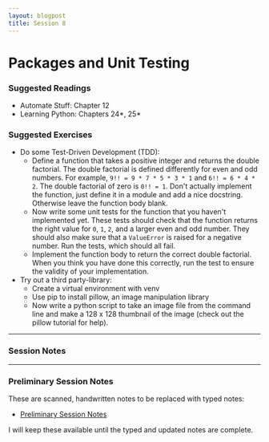 ```yaml
---
layout: blogpost
title: Session 8
---
```


# Packages and Unit Testing

### Suggested Readings

* Automate Stuff: Chapter 12
* Learning Python: Chapters 24\*, 25\*

### Suggested Exercises

* Do some Test-Driven Development (TDD):
  * Define a function that takes a positive integer and returns the double
    factorial. The double factorial is defined differently for even and odd
    numbers. For example, `9!! = 9 * 7 * 5 * 3 * 1` and `6!! = 6 * 4 * 2`.
    The double factorial of zero is `0!! = 1`. Don't actually implement the
    function, just define it in a module and add a nice docstring.
    Otherwise leave the function body blank.
  * Now write some unit tests for the function that you haven't implemented
    yet. These tests should check that the function returns the right value
    for `0`, `1`, `2`, and a larger even and odd number.
    They should also make sure that a `ValueError` is raised for a negative
    number. Run the tests, which should all fail.
  * Implement the function body to return the correct double factorial.
    When you think you have done this correctly, run the test to ensure
    the validity of your implementation.
* Try out a third party-library:
  * Create a virtual environment with venv
  * Use pip to install pillow, an image manipulation library
  * Now write a python script to take an image file from the command line
    and make a 128 x 128 thumbnail of the image (check out the pillow
    tutorial for help).

---

### Session Notes

---

### Preliminary Session Notes

These are scanned, handwritten notes to be replaced with typed notes:

* [Preliminary Session Notes](Python_lesson_8.pdf)

I will keep these available until the typed and updated notes are complete.
